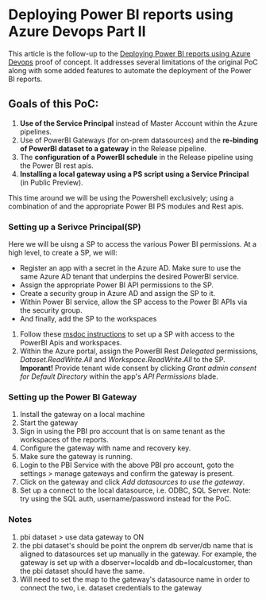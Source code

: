 # Deploying  Power BI reports using Azure Devops Part II

This article is the follow-up to the [Deploying Power BI reports using Azure Devops](https://github.com/becheng/pbi-azuredevops-poc) proof of concept.  It addresses several limitations of the original PoC along with some added features to automate the deployment of the Power BI reports.    

## Goals of this PoC:
1. **Use of the Service Principal** instead of Master Account within the Azure pipelines.
2. Use of  PowerBI Gateways (for on-prem datasources) and the **re-binding of PowerBI dataset to a gateway** in the Release pipeline.
3. The **configuration of a PowerBI schedule** in the Release pipeline using the Power BI rest apis.
4. **Installing a local gateway using a PS script using a Service Principal** (in Public Preview).     
   
This time around we will be using the Powershell exclusively; using a combination of and the appropriate Power BI PS modules and Rest apis.

### Setting up a Serivce Principal(SP)
Here we will be uisng a SP to access the various Power BI permissions.  At a high level, to create a SP, we will: 
- Register an app with a secret in the Azure AD.  Make sure to use the same Azure AD tenant that underpins the desired PowerBI service.
- Assign the appropriate Power BI API permissions to the SP. 
- Create a security group in Azure AD and assign the SP to it.
- Within Power BI service, allow the SP access to the Power BI APIs via the security group.
- And finally, add the SP to the workspaces 

1. Follow these [msdoc instructions](https://docs.microsoft.com/en-us/power-bi/developer/embedded/embed-service-principal#get-started-with-a-service-principal) to set up a SP with access to the PowerBI Apis and workspaces.
2. Within the Azure portal, assign the PowerBI Rest *Delegated* permissions, *Dataset.ReadWrite.All* and *Workspace.ReadWrite.All*  to the SP.  **Imporant!** Provide tenant wide consent by clicking *Grant admin consent for Default Directory* within the app's *API Permissions* blade. 
   
### Setting up the Power BI Gateway 
1. Install the gateway on a local machine
2. Start the gateway
3. Sign in using the PBI pro account that is on same tenant as the workspaces of the reports.
4. Configure the gateway with name and recovery key.
5. Make sure the gateway is running.
6. Login to the PBI Service with the above PBI pro account, goto the settings > manage gateways and confirm the gateway is present.
7. Click on the gateway and click *Add datasources to use the gateway*.
8. Set up a connect to the local datasource, i.e. ODBC, SQL Server.
   Note: try using the SQL auth, username/password instead for the PoC.

      
### Notes
1. pbi dataset > use data gateway to ON 
2. the pbi dataset's should be point the onprem db server/db name that is aligned to datasources set up manually in the gateway.
   For example, the gateway is set up with a dbserver=localdb and db=localcustomer, than the pbi dataset should have the same.
3. Will need to set the map to the gateway's datasource name in order to connect the two, i.e. dataset credentials to the gateway


